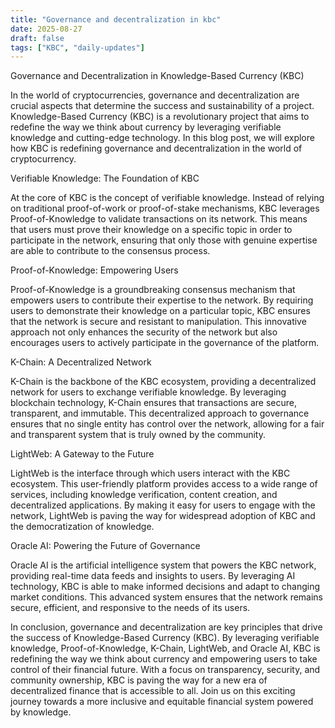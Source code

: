 ```yaml
---
title: "Governance and decentralization in kbc"
date: 2025-08-27
draft: false
tags: ["KBC", "daily-updates"]
---
```


Governance and Decentralization in Knowledge-Based Currency (KBC)

In the world of cryptocurrencies, governance and decentralization are crucial aspects that determine the success and sustainability of a project. Knowledge-Based Currency (KBC) is a revolutionary project that aims to redefine the way we think about currency by leveraging verifiable knowledge and cutting-edge technology. In this blog post, we will explore how KBC is redefining governance and decentralization in the world of cryptocurrency.

Verifiable Knowledge: The Foundation of KBC

At the core of KBC is the concept of verifiable knowledge. Instead of relying on traditional proof-of-work or proof-of-stake mechanisms, KBC leverages Proof-of-Knowledge to validate transactions on its network. This means that users must prove their knowledge on a specific topic in order to participate in the network, ensuring that only those with genuine expertise are able to contribute to the consensus process.

Proof-of-Knowledge: Empowering Users

Proof-of-Knowledge is a groundbreaking consensus mechanism that empowers users to contribute their expertise to the network. By requiring users to demonstrate their knowledge on a particular topic, KBC ensures that the network is secure and resistant to manipulation. This innovative approach not only enhances the security of the network but also encourages users to actively participate in the governance of the platform.

K-Chain: A Decentralized Network

K-Chain is the backbone of the KBC ecosystem, providing a decentralized network for users to exchange verifiable knowledge. By leveraging blockchain technology, K-Chain ensures that transactions are secure, transparent, and immutable. This decentralized approach to governance ensures that no single entity has control over the network, allowing for a fair and transparent system that is truly owned by the community.

LightWeb: A Gateway to the Future

LightWeb is the interface through which users interact with the KBC ecosystem. This user-friendly platform provides access to a wide range of services, including knowledge verification, content creation, and decentralized applications. By making it easy for users to engage with the network, LightWeb is paving the way for widespread adoption of KBC and the democratization of knowledge.

Oracle AI: Powering the Future of Governance

Oracle AI is the artificial intelligence system that powers the KBC network, providing real-time data feeds and insights to users. By leveraging AI technology, KBC is able to make informed decisions and adapt to changing market conditions. This advanced system ensures that the network remains secure, efficient, and responsive to the needs of its users.

In conclusion, governance and decentralization are key principles that drive the success of Knowledge-Based Currency (KBC). By leveraging verifiable knowledge, Proof-of-Knowledge, K-Chain, LightWeb, and Oracle AI, KBC is redefining the way we think about currency and empowering users to take control of their financial future. With a focus on transparency, security, and community ownership, KBC is paving the way for a new era of decentralized finance that is accessible to all. Join us on this exciting journey towards a more inclusive and equitable financial system powered by knowledge.
